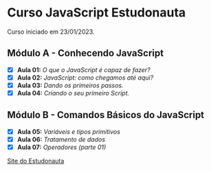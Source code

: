 # Curso JavaScript Estudonauta

Curso iniciado em 23/01/2023.

## Módulo A - Conhecendo JavaScript
- [x] **Aula 01:** _O que o JavaScript é capaz de fazer?_
- [x] **Aula 02:** _JavaScript: como chegamos até aqui?_
- [x] **Aula 03:** _Dando os primeiros passos._
- [x] **Aula 04:** _Criando o seu primeiro Script._ 

## Módulo B - Comandos Básicos do JavaScript
- [x] **Aula 05:** _Variáveis e tipos primitivos_
- [x] **Aula 06:** _Tratamento de dados_
- [x] **Aula 07:** _Operadores (parte 01)_

[Site do Estudonauta](https://www.estudonauta.com/)

